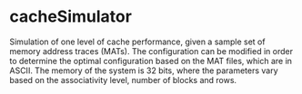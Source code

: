 # cacheSimulator
Simulation of one level of cache performance, given a sample set of memory address traces (MATs). The configuration can be modified in order to determine the optimal configuration based on the MAT files, which are in ASCII. The memory of the system is 32 bits, where the parameters vary based on the associativity level, number of blocks and rows. 
